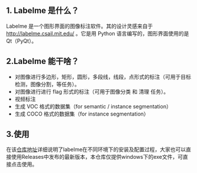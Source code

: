 ## 1. Labelme 是什么？

Labelme 是一个图形界面的图像标注软件。其的设计灵感来自于 http://labelme.csail.mit.edu/ 。它是用 Python 语言编写的，图形界面使用的是 Qt（PyQt）。

## 2.Labelme 能干啥？
* 对图像进行多边形，矩形，圆形，多段线，线段，点形式的标注（可用于目标检测，图像分割，等任务）。
* 对图像进行进行 flag 形式的标注（可用于图像分类 和 清理 任务）。
* 视频标注
* 生成 VOC 格式的数据集（for semantic / instance segmentation）
* 生成 COCO 格式的数据集（for instance segmentation）

## 3.使用

在该[仓库地址](https://github.com/wkentaro/labelme)详细说明了labelme在不同环境下的安装及配置过程，大家也可以直接使用Releases中发布的最新版本，本仓库仅提供windows下的exe文件，可直接点击使用。